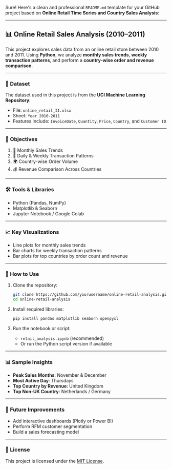 Sure! Here's a clean and professional `README.md` template for your GitHub project based on **Online Retail Time Series and Country Sales Analysis**:

---

## 📊 Online Retail Sales Analysis (2010–2011)

This project explores sales data from an online retail store between 2010 and 2011. Using **Python**, we analyze **monthly sales trends**, **weekly transaction patterns**, and perform a **country-wise order and revenue comparison**.

---

### 📁 Dataset

The dataset used in this project is from the **UCI Machine Learning Repository**:

* File: `online_retail_II.xlsx`
* Sheet: `Year 2010-2011`
* Features include: `InvoiceDate`, `Quantity`, `Price`, `Country`, and `Customer ID`

---

### 📌 Objectives

1. 📅 Monthly Sales Trends
2. 📆 Daily & Weekly Transaction Patterns
3. 🌍 Country-wise Order Volume
4. 💰 Revenue Comparison Across Countries

---

### 🛠️ Tools & Libraries

* Python (Pandas, NumPy)
* Matplotlib & Seaborn
* Jupyter Notebook / Google Colab

---

### 📈 Key Visualizations

* Line plots for monthly sales trends
* Bar charts for weekly transaction patterns
* Bar plots for top countries by order count and revenue

---

### 🚀 How to Use

1. Clone the repository:

   ```bash
   git clone https://github.com/yourusername/online-retail-analysis.git
   cd online-retail-analysis
   ```

2. Install required libraries:

   ```bash
   pip install pandas matplotlib seaborn openpyxl
   ```

3. Run the notebook or script:

   * `retail_analysis.ipynb` (recommended)
   * Or run the Python script version if available

---

### 📊 Sample Insights

* **Peak Sales Months**: November & December
* **Most Active Day**: Thursdays
* **Top Country by Revenue**: United Kingdom
* **Top Non-UK Country**: Netherlands / Germany

---

### 🧠 Future Improvements

* Add interactive dashboards (Plotly or Power BI)
* Perform RFM customer segmentation
* Build a sales forecasting model

---

### 📄 License

This project is licensed under the [MIT License](LICENSE).


